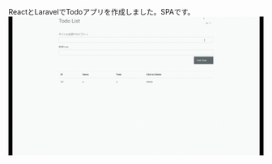 ReactとLaravelでTodoアプリを作成しました。SPAです。  
![result](https://github.com/Ivory95/react_laravel_todo_0617/blob/master/media.gif?raw=true)
